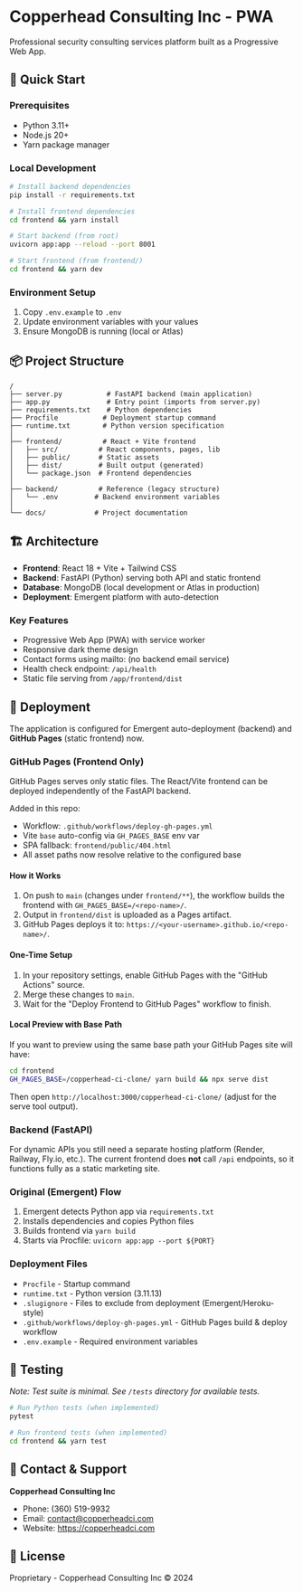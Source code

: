 # Copperhead Consulting Inc - PWA

Professional security consulting services platform built as a Progressive Web App.

## 🚀 Quick Start

### Prerequisites
- Python 3.11+
- Node.js 20+
- Yarn package manager

### Local Development

```bash
# Install backend dependencies
pip install -r requirements.txt

# Install frontend dependencies
cd frontend && yarn install

# Start backend (from root)
uvicorn app:app --reload --port 8001

# Start frontend (from frontend/)
cd frontend && yarn dev
```

### Environment Setup

1. Copy `.env.example` to `.env`
2. Update environment variables with your values
3. Ensure MongoDB is running (local or Atlas)

## 📦 Project Structure

```
/
├── server.py           # FastAPI backend (main application)
├── app.py              # Entry point (imports from server.py)
├── requirements.txt    # Python dependencies
├── Procfile           # Deployment startup command
├── runtime.txt        # Python version specification
│
├── frontend/          # React + Vite frontend
│   ├── src/          # React components, pages, lib
│   ├── public/       # Static assets
│   ├── dist/         # Built output (generated)
│   └── package.json  # Frontend dependencies
│
├── backend/          # Reference (legacy structure)
│   └── .env         # Backend environment variables
│
└── docs/            # Project documentation
```

## 🏗️ Architecture

- **Frontend**: React 18 + Vite + Tailwind CSS
- **Backend**: FastAPI (Python) serving both API and static frontend
- **Database**: MongoDB (local development or Atlas in production)
- **Deployment**: Emergent platform with auto-detection

### Key Features
- Progressive Web App (PWA) with service worker
- Responsive dark theme design
- Contact forms using mailto: (no backend email service)
- Health check endpoint: `/api/health`
- Static file serving from `/app/frontend/dist`

## 🚢 Deployment

The application is configured for Emergent auto-deployment (backend) and **GitHub Pages** (static frontend) now.

### GitHub Pages (Frontend Only)

GitHub Pages serves only static files. The React/Vite frontend can be deployed independently of the FastAPI backend.

Added in this repo:
- Workflow: `.github/workflows/deploy-gh-pages.yml`
- Vite `base` auto-config via `GH_PAGES_BASE` env var
- SPA fallback: `frontend/public/404.html`
- All asset paths now resolve relative to the configured base

#### How it Works

1. On push to `main` (changes under `frontend/**`), the workflow builds the frontend with `GH_PAGES_BASE=/<repo-name>/`.
2. Output in `frontend/dist` is uploaded as a Pages artifact.
3. GitHub Pages deploys it to: `https://<your-username>.github.io/<repo-name>/`.

#### One-Time Setup

1. In your repository settings, enable GitHub Pages with the "GitHub Actions" source.
2. Merge these changes to `main`.
3. Wait for the "Deploy Frontend to GitHub Pages" workflow to finish.

#### Local Preview with Base Path

If you want to preview using the same base path your GitHub Pages site will have:

```bash
cd frontend
GH_PAGES_BASE=/copperhead-ci-clone/ yarn build && npx serve dist
```

Then open `http://localhost:3000/copperhead-ci-clone/` (adjust for the serve tool output).

### Backend (FastAPI)

For dynamic APIs you still need a separate hosting platform (Render, Railway, Fly.io, etc.). The current frontend does **not** call `/api` endpoints, so it functions fully as a static marketing site.

### Original (Emergent) Flow
1. Emergent detects Python app via `requirements.txt`
2. Installs dependencies and copies Python files
3. Builds frontend via `yarn build`
4. Starts via Procfile: `uvicorn app:app --port ${PORT}`

### Deployment Files
- `Procfile` - Startup command
- `runtime.txt` - Python version (3.11.13)
- `.slugignore` - Files to exclude from deployment (Emergent/Heroku-style)
- `.github/workflows/deploy-gh-pages.yml` - GitHub Pages build & deploy workflow
- `.env.example` - Required environment variables

## 🧪 Testing

*Note: Test suite is minimal. See `/tests` directory for available tests.*

```bash
# Run Python tests (when implemented)
pytest

# Run frontend tests (when implemented)
cd frontend && yarn test
```

## 📝 Contact & Support

**Copperhead Consulting Inc**
- Phone: (360) 519-9932
- Email: contact@copperheadci.com
- Website: https://copperheadci.com

## 📄 License

Proprietary - Copperhead Consulting Inc © 2024